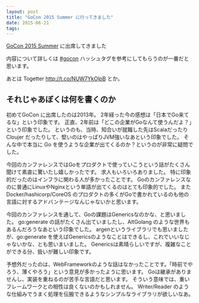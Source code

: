 ```yaml
---
layout: post
title: "GoCon 2015 Summer に行ってきました"
date: 2015-06-21
tags:
---
```


[GoCon 2015 Summer](http://gocon.connpass.com/event/14063/) に出席してきました

内容について詳しくは [#gocon](https://twitter.com/hashtag/gocon?src=hash) ハッシュタグを参考にしてもらうのが一番だと思います。

あとは Togetter http://t.co/NUW7YkOlpB とか。

## それじゃあぼくは何を書くのか

初めてGoCon に出席したのは2013年。
2年経った今の感想は「日本でGo来てるな」という印象です。
正直、2年前は「どこの企業がGoなんて使うんだよ？」という印象でした。
というのも、当時、知合いが就職した先はScalaだったりCloujer だったりして、堅いのはやっぱりJVM強いなあという印象でした。
そんな中で本当に Go を使うような企業が出てくるのか？というのが非常に疑問でした。

今回のカンファレンスではGoをプロダクトで使っていこうという話がたくさん聞けて素直に驚いたし嬉しかったです。
求人もいろいろありました。
特に印象的だったのはインフラに関わる人が多かったことです。
Goのカンファレンスなのに普通にLinuxやNginxという単語が出てくるのはとても印象的でした。
またDocker/hashicorp/CoreOS のプロダクトの多くがGoで書かれているのも他の言語に対するアドバンテージなんじゃないかと思います。

今回のカンファレンスを通して、Goの課題はGenericsなのかな、と思いました。
go:generate の話がたくさん出ていましたし、AltGolang のような世界もあるんだろうなあという印象でした。
argenというライブラリでも思いましたが、go:generate を使えばGenericsのようなことはできるし、これでいいなじゃないかな、とも思いまいました。
Genericsは素晴らしいですが、複雑なことができる分、扱いが難しい印象です。

予想外だったのは、WebFrameworkのような話はなかったことです。「時前でやろう、薄くやろう」という意見が多かったように思います。
Goは継承がありませんし、実装を重ねるのが苦手な言語だと思います。
そういう意味では、重いフレームワークとの相性は良くないのかもしれません。
Writer/Reader のような仕組みでうまく処理を伝搬できるようなシンプルなライブラリが欲しいなあ。

